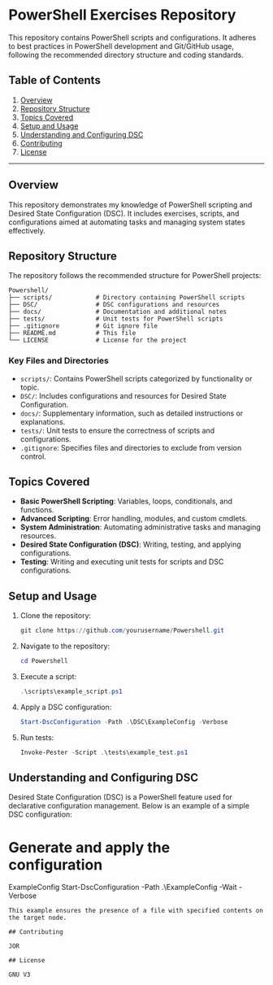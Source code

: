 # PowerShell Exercises Repository

This repository contains PowerShell scripts and configurations. It adheres to best practices in PowerShell development and Git/GitHub usage, following the recommended directory structure and coding standards.

## Table of Contents

1. [Overview](#overview)
2. [Repository Structure](#repository-structure)
3. [Topics Covered](#topics-covered)
4. [Setup and Usage](#setup-and-usage)
5. [Understanding and Configuring DSC](#understanding-and-configuring-dsc)
6. [Contributing](#contributing)
7. [License](#license)

---

## Overview

This repository demonstrates my knowledge of PowerShell scripting and Desired State Configuration (DSC). It includes exercises, scripts, and configurations aimed at automating tasks and managing system states effectively.

## Repository Structure

The repository follows the recommended structure for PowerShell projects:

```
Powershell/
├── scripts/            # Directory containing PowerShell scripts
├── DSC/                # DSC configurations and resources
├── docs/               # Documentation and additional notes
├── tests/              # Unit tests for PowerShell scripts
├── .gitignore          # Git ignore file
├── README.md           # This file
└── LICENSE             # License for the project
```

### Key Files and Directories

- `scripts/`: Contains PowerShell scripts categorized by functionality or topic.
- `DSC/`: Includes configurations and resources for Desired State Configuration.
- `docs/`: Supplementary information, such as detailed instructions or explanations.
- `tests/`: Unit tests to ensure the correctness of scripts and configurations.
- `.gitignore`: Specifies files and directories to exclude from version control.

## Topics Covered

- **Basic PowerShell Scripting**: Variables, loops, conditionals, and functions.
- **Advanced Scripting**: Error handling, modules, and custom cmdlets.
- **System Administration**: Automating administrative tasks and managing resources.
- **Desired State Configuration (DSC)**: Writing, testing, and applying configurations.
- **Testing**: Writing and executing unit tests for scripts and DSC configurations.

## Setup and Usage

1. Clone the repository:
   ```powershell
   git clone https://github.com/yourusername/Powershell.git
   ```
2. Navigate to the repository:
   ```powershell
   cd Powershell
   ```
3. Execute a script:
   ```powershell
   .\scripts\example_script.ps1
   ```
4. Apply a DSC configuration:
   ```powershell
   Start-DscConfiguration -Path .\DSC\ExampleConfig -Verbose
   ```
5. Run tests:
   ```powershell
   Invoke-Pester -Script .\tests\example_test.ps1
   ```

## Understanding and Configuring DSC

Desired State Configuration (DSC) is a PowerShell feature used for declarative configuration management. Below is an example of a simple DSC configuration:

# Generate and apply the configuration
ExampleConfig
Start-DscConfiguration -Path .\ExampleConfig -Wait -Verbose
```
This example ensures the presence of a file with specified contents on the target node.

## Contributing

JOR

## License

GNU V3
